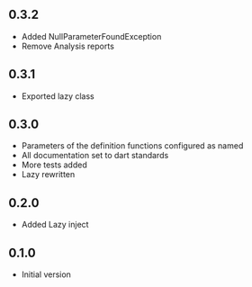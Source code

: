 ## 0.3.2

- Added NullParameterFoundException
- Remove Analysis reports

## 0.3.1

- Exported lazy class

## 0.3.0

- Parameters of the definition functions configured as named
- All documentation set to dart standards
- More tests added
- Lazy rewritten

## 0.2.0

- Added Lazy inject

## 0.1.0

- Initial version
